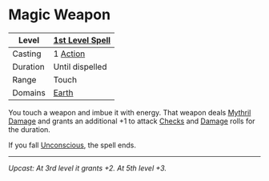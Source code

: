 # Magic Weapon

| Level    | [1st Level Spell](1st%20Level%20Spells.md)                            |
| -------- | --------------------------------------------------------------------- |
| Casting  | 1 [Action](../../../../Game%20Procedures/Core%20Procedures/Action.md) |
| Duration | Until dispelled                                                       |
| Range    | Touch                                                                 |
| Domains  | [Earth](../../Spell%20Domains/Earth.md)                               |

You touch a weapon and imbue it with energy. That weapon deals [Mythril Damage](../../../../Game%20Procedures/Combat/Damage%20Types/Mythril%20Damage.md) and grants an additional +1 to attack [Checks](../../../../Game%20Procedures/Core%20Procedures/Check.md) and [Damage](../../../../Game%20Procedures/Combat/Damage%20Types/{Damage%20Types}.md) rolls for the duration.

If you fall [Unconscious](../../../../Game%20Procedures/Conditions/Unconscious.md), the spell ends.

---
*Upcast: At 3rd level it grants +2. At 5th level +3.*
